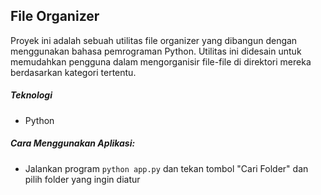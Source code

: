 ## File Organizer

Proyek ini adalah sebuah utilitas file organizer yang dibangun dengan menggunakan bahasa pemrograman Python. Utilitas ini didesain untuk memudahkan pengguna dalam mengorganisir file-file di direktori mereka berdasarkan kategori tertentu.

##### Teknologi

- Python

##### Cara Menggunakan Aplikasi:

- Jalankan program `python app.py` dan tekan tombol "Cari Folder" dan pilih folder yang ingin diatur
